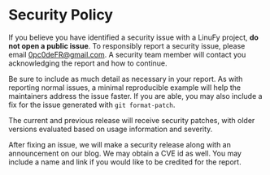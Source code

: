 # Security Policy

If you believe you have identified a security issue with a LinuFy
project, **do not open a public issue**. To responsibly report a
security issue, please email 0pc0deFR@gmail.com. A security
team member will contact you acknowledging the report and how to
continue.

Be sure to include as much detail as necessary in your report. As with
reporting normal issues, a minimal reproducible example will help the
maintainers address the issue faster. If you are able, you may also
include a fix for the issue generated with `git format-patch`.

The current and previous release will receive security patches, with
older versions evaluated based on usage information and severity.

After fixing an issue, we will make a security release along with an
announcement on our blog. We may obtain a CVE id as well. You may
include a name and link if you would like to be credited for the report.